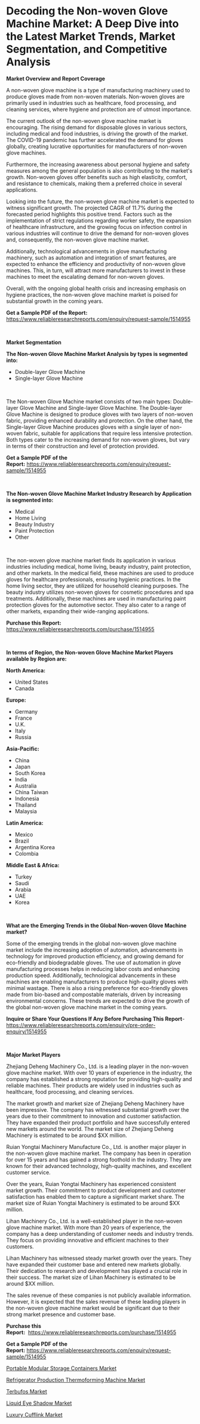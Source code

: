 <p><h1>Decoding the Non-woven Glove Machine Market: A Deep Dive into the Latest Market Trends, Market Segmentation, and Competitive Analysis</h1></p><p><strong>Market Overview and Report Coverage</strong></p>
<p><p>A non-woven glove machine is a type of manufacturing machinery used to produce gloves made from non-woven materials. Non-woven gloves are primarily used in industries such as healthcare, food processing, and cleaning services, where hygiene and protection are of utmost importance.</p><p>The current outlook of the non-woven glove machine market is encouraging. The rising demand for disposable gloves in various sectors, including medical and food industries, is driving the growth of the market. The COVID-19 pandemic has further accelerated the demand for gloves globally, creating lucrative opportunities for manufacturers of non-woven glove machines.</p><p>Furthermore, the increasing awareness about personal hygiene and safety measures among the general population is also contributing to the market's growth. Non-woven gloves offer benefits such as high elasticity, comfort, and resistance to chemicals, making them a preferred choice in several applications.</p><p>Looking into the future, the non-woven glove machine market is expected to witness significant growth. The projected CAGR of 11.7% during the forecasted period highlights this positive trend. Factors such as the implementation of strict regulations regarding worker safety, the expansion of healthcare infrastructure, and the growing focus on infection control in various industries will continue to drive the demand for non-woven gloves and, consequently, the non-woven glove machine market.</p><p>Additionally, technological advancements in glove manufacturing machinery, such as automation and integration of smart features, are expected to enhance the efficiency and productivity of non-woven glove machines. This, in turn, will attract more manufacturers to invest in these machines to meet the escalating demand for non-woven gloves.</p><p>Overall, with the ongoing global health crisis and increasing emphasis on hygiene practices, the non-woven glove machine market is poised for substantial growth in the coming years.</p></p>
<p><strong>Get a Sample PDF of the Report:</strong> <a href="https://www.reliableresearchreports.com/enquiry/request-sample/1514955">https://www.reliableresearchreports.com/enquiry/request-sample/1514955</a></p>
<p>&nbsp;</p>
<p><strong>Market Segmentation</strong></p>
<p><strong>The Non-woven Glove Machine Market Analysis by types is segmented into:</strong></p>
<p><ul><li>Double-layer Glove Machine</li><li>Single-layer Glove Machine</li></ul></p>
<p>&nbsp;</p>
<p><p>The Non-woven Glove Machine market consists of two main types: Double-layer Glove Machine and Single-layer Glove Machine. The Double-layer Glove Machine is designed to produce gloves with two layers of non-woven fabric, providing enhanced durability and protection. On the other hand, the Single-layer Glove Machine produces gloves with a single layer of non-woven fabric, suitable for applications that require less intensive protection. Both types cater to the increasing demand for non-woven gloves, but vary in terms of their construction and level of protection provided.</p></p>
<p><strong>Get a Sample PDF of the Report:</strong>&nbsp;<a href="https://www.reliableresearchreports.com/enquiry/request-sample/1514955">https://www.reliableresearchreports.com/enquiry/request-sample/1514955</a></p>
<p>&nbsp;</p>
<p><strong>The Non-woven Glove Machine Market Industry Research by Application is segmented into:</strong></p>
<p><ul><li>Medical</li><li>Home Living</li><li>Beauty Industry</li><li>Paint Protection</li><li>Other</li></ul></p>
<p>&nbsp;</p>
<p><p>The non-woven glove machine market finds its application in various industries including medical, home living, beauty industry, paint protection, and other markets. In the medical field, these machines are used to produce gloves for healthcare professionals, ensuring hygienic practices. In the home living sector, they are utilized for household cleaning purposes. The beauty industry utilizes non-woven gloves for cosmetic procedures and spa treatments. Additionally, these machines are used in manufacturing paint protection gloves for the automotive sector. They also cater to a range of other markets, expanding their wide-ranging applications.</p></p>
<p><strong>Purchase this Report:</strong>&nbsp; <a href="https://www.reliableresearchreports.com/purchase/1514955">https://www.reliableresearchreports.com/purchase/1514955</a></p>
<p>&nbsp;</p>
<p><strong>In terms of Region, the Non-woven Glove Machine Market Players available by Region are:</strong></p>
<p>
    <p> <strong> North America: </strong>
        <ul>
            <li>United States</li>
            <li>Canada</li>
        </ul>
        </p> 
    <p> <strong> Europe: </strong>
        <ul>
            <li>Germany</li>
            <li>France</li>
            <li>U.K.</li>
            <li>Italy</li>
            <li>Russia</li>
        </ul>
        </p> 
    <p> <strong> Asia-Pacific: </strong>
        <ul>
            <li>China</li>
            <li>Japan</li>
            <li>South Korea</li>
            <li>India</li>
            <li>Australia</li>
            <li>China Taiwan</li>
            <li>Indonesia</li>
            <li>Thailand</li>
            <li>Malaysia</li>
        </ul>
        </p> 
    <p> <strong> Latin America: </strong>
        <ul>
            <li>Mexico</li>
            <li>Brazil</li>
            <li>Argentina Korea</li>
            <li>Colombia</li>
        </ul>
        </p> 
    <p> <strong> Middle East & Africa: </strong>
        <ul>
            <li>Turkey</li>
            <li>Saudi</li>
            <li>Arabia</li>
            <li>UAE</li>
            <li>Korea</li>
        </ul>
    </p>
    </p>
<p>&nbsp;</p>
<p><strong>What are the Emerging Trends in the Global Non-woven Glove Machine market?</strong></p>
<p><p>Some of the emerging trends in the global non-woven glove machine market include the increasing adoption of automation, advancements in technology for improved production efficiency, and growing demand for eco-friendly and biodegradable gloves. The use of automation in glove manufacturing processes helps in reducing labor costs and enhancing production speed. Additionally, technological advancements in these machines are enabling manufacturers to produce high-quality gloves with minimal wastage. There is also a rising preference for eco-friendly gloves made from bio-based and compostable materials, driven by increasing environmental concerns. These trends are expected to drive the growth of the global non-woven glove machine market in the coming years.</p></p>
<p><strong>Inquire or Share Your Questions If Any Before Purchasing This Report</strong>- <a href="https://www.reliableresearchreports.com/enquiry/pre-order-enquiry/1514955">https://www.reliableresearchreports.com/enquiry/pre-order-enquiry/1514955</a></p>
<p>&nbsp;</p>
<p><strong>Major Market Players</strong></p>
<p><p>Zhejiang Deheng Machinery Co., Ltd. is a leading player in the non-woven glove machine market. With over 10 years of experience in the industry, the company has established a strong reputation for providing high-quality and reliable machines. Their products are widely used in industries such as healthcare, food processing, and cleaning services.</p><p>The market growth and market size of Zhejiang Deheng Machinery have been impressive. The company has witnessed substantial growth over the years due to their commitment to innovation and customer satisfaction. They have expanded their product portfolio and have successfully entered new markets around the world. The market size of Zhejiang Deheng Machinery is estimated to be around $XX million.</p><p>Ruian Yongtai Machinery Manufacture Co., Ltd. is another major player in the non-woven glove machine market. The company has been in operation for over 15 years and has gained a strong foothold in the industry. They are known for their advanced technology, high-quality machines, and excellent customer service.</p><p>Over the years, Ruian Yongtai Machinery has experienced consistent market growth. Their commitment to product development and customer satisfaction has enabled them to capture a significant market share. The market size of Ruian Yongtai Machinery is estimated to be around $XX million.</p><p>Lihan Machinery Co., Ltd. is a well-established player in the non-woven glove machine market. With more than 20 years of experience, the company has a deep understanding of customer needs and industry trends. They focus on providing innovative and efficient machines to their customers.</p><p>Lihan Machinery has witnessed steady market growth over the years. They have expanded their customer base and entered new markets globally. Their dedication to research and development has played a crucial role in their success. The market size of Lihan Machinery is estimated to be around $XX million.</p><p>The sales revenue of these companies is not publicly available information. However, it is expected that the sales revenue of these leading players in the non-woven glove machine market would be significant due to their strong market presence and customer base.</p></p>
<p><strong>Purchase this Report:</strong>&nbsp;&nbsp;<a href="https://www.reliableresearchreports.com/purchase/1514955">https://www.reliableresearchreports.com/purchase/1514955</a></p>
<p></p>
<p><strong>Get a Sample PDF of the Report:</strong>&nbsp;<a href="https://www.reliableresearchreports.com/enquiry/request-sample/1514955">https://www.reliableresearchreports.com/enquiry/request-sample/1514955</a></p>
<p><p><a href="https://github.com/rahu1505/Market-Research-Report-List-1/blob/main/portable-modular-storage-containers-market.md">Portable Modular Storage Containers Market</a></p><p><a href="https://github.com/rahu1502/Market-Research-Report-List-1/blob/main/refrigerator-production-thermoforming-machine-market.md">Refrigerator Production Thermoforming Machine Market</a></p><p><a href="https://medium.com/@adealoshi97/terbufos-market-analysis-and-sze-forecasted-for-period-from-2023-to-2030-3923fe2f7e14">Terbufos Market</a></p><p><a href="https://www.linkedin.com/pulse/liquid-eye-shadow-market-research-report-provides-thorough-nwmff/">Liquid Eye Shadow Market</a></p><p><a href="https://www.linkedin.com/pulse/luxury-cufflink-market-size-2023-2030-global-industrial-0zxwf/">Luxury Cufflink Market</a></p></p>